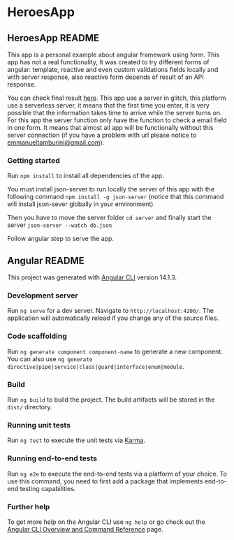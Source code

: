 # HeroesApp

## HeroesApp README

This app is a personal example about angular framework using form. This app has not a real functionality, It was created to try different forms of angular: template, reactive and even custom validations fields locally and with server response, also reactive form depends of result of an API response.

You can check final result [here](https://eclectic-caramel-8662ca.netlify.app/). This app use a server in glitch, this platform use a serverless server, it means that the first time you enter, it is very possible that the information takes time to arrive while the server turns on. For this app the server function only have the function to check a email field in one form. It means that almost all app will be functionally without this server connection (if you have a problem with url please notice to emmanueltamburini@gmail.com).

### Getting started

Run `npm install` to install all dependencies of the app.

You must install json-server to run locally the server of this app with the following command `npm install -g json-server` (notice that this command will install json-sever globally in your environment)

Then you have to move the server folder `cd server` and finally start the server `json-server --watch db.json`

Follow angular step to serve the app.

## Angular README

This project was generated with [Angular CLI](https://github.com/angular/angular-cli) version 14.1.3.

### Development server

Run `ng serve` for a dev server. Navigate to `http://localhost:4200/`. The application will automatically reload if you change any of the source files.

### Code scaffolding

Run `ng generate component component-name` to generate a new component. You can also use `ng generate directive|pipe|service|class|guard|interface|enum|module`.

### Build

Run `ng build` to build the project. The build artifacts will be stored in the `dist/` directory.

### Running unit tests

Run `ng test` to execute the unit tests via [Karma](https://karma-runner.github.io).

### Running end-to-end tests

Run `ng e2e` to execute the end-to-end tests via a platform of your choice. To use this command, you need to first add a package that implements end-to-end testing capabilities.

### Further help

To get more help on the Angular CLI use `ng help` or go check out the [Angular CLI Overview and Command Reference](https://angular.io/cli) page.
